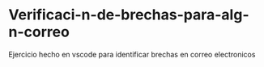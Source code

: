 # Verificaci-n-de-brechas-para-alg-n-correo
Ejercicio hecho en vscode para identificar brechas en correo electronicos 
